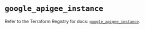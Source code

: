 # `google_apigee_instance`

Refer to the Terraform Registry for docs: [`google_apigee_instance`](https://registry.terraform.io/providers/hashicorp/google/5.27.0/docs/resources/apigee_instance).
